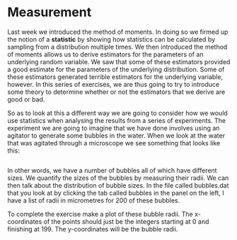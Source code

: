 # Measurement

Last week we introduced the method of moments.  In doing so we firmed up the notion of a __statistic__ by showing how statistics can be calculated by sampling from a distribution multiple times.  We then introduced the method of moments allows us to derive estimators for the parameters of an underlying random variable.  We saw that some of these estimators provided a good estimate for the parameters of the underlying distribution.  Some of these estimators generated terrible estimators for the underlying variable, however.  In this series of exercises, we are thus going to try to introduce some theory to determine whether or not the estimators that we derive are good or bad.  

So as to look at this a different way we are going to consider how we would use statistics when analysing the results from a series of experiments.  The experiment we are going to imagine that we have done involves using an agitator to generate some bubbles in the water.  When we look at the water that was agitated through a microscope we see something that looks like this: 

<img file="bubbles.jpg">

In other words, we have a number of bubbles all of which have different sizes.  We quantify the sizes of the bubbles by measuring their radii.  We can then talk about the distribution of bubble sizes.  In the file called bubbles.dat that you look at by clicking the tab called bubbles in the panel on the left, I have a list of radii in micrometres for 200 of these bubbles.  

To complete the exercise make a plot of these bubble radii.  The x-coordinates of the points should just be the integers starting at 0 and finishing at 199.  The y-coordinates will be the bubble radii.
